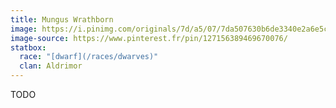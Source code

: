 ```yaml
---
title: Mungus Wrathborn
image: https://i.pinimg.com/originals/7d/a5/07/7da507630b6de3340e2a6e5c6a6cfeed.png
image-source: https://www.pinterest.fr/pin/127156389469670076/
statbox:
  race: "[dwarf](/races/dwarves)"
  clan: Aldrimor
---
```


TODO
